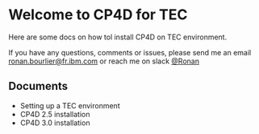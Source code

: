 # Welcome to CP4D for TEC

Here are some docs on how tol install CP4D on TEC environment.

If you have any questions, comments or issues, please send me an email [ronan.bourlier@fr.ibm.com](mailto:ronan.bourlier@fr.ibm.com) or reach me on slack [@Ronan](https://ibm.enterprise.slack.com/user/@W464BP94J)

## Documents

* Setting up a TEC environment
* CP4D 2.5 installation
* CP4D 3.0 installation